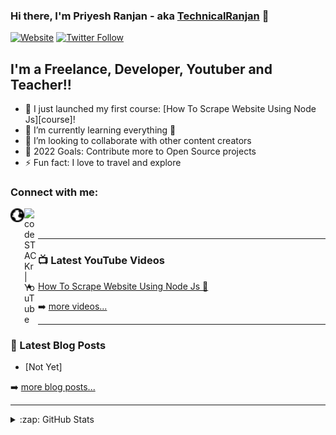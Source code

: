 ### Hi there, I'm Priyesh Ranjan - aka [TechnicalRanjan][website] 👋 

[![Website](https://img.shields.io/website?label=codeSTACKr.com&style=for-the-badge&url=https%3A%2F%2Fcodestackr.com)](https://codestackr.com)
[![Twitter Follow](https://img.shields.io/twitter/follow/codeSTACKr?color=1DA1F2&logo=twitter&style=for-the-badge)](https://twitter.com/intent/follow?original_referer=https%3A%2F%2Fgithub.com%2FcodeSTACKr&screen_name=codeSTACKr)

## I'm a Freelance, Developer, Youtuber and Teacher!!

- 🔭 I just launched my first course: [How To Scrape Website Using  Node Js][course]!
- 🌱 I’m currently learning everything 🤣
- 👯 I’m looking to collaborate with other content creators
- 🥅 2022 Goals: Contribute more to Open Source projects
- ⚡ Fun fact: I love to travel and explore

### Connect with me:

[<img align="left" alt="codeSTACKr.com" width="22px" src="https://raw.githubusercontent.com/iconic/open-iconic/master/svg/globe.svg" />][website]
[<img align="left" alt="codeSTACKr | YouTube" width="22px" src="https://cdn.jsdelivr.net/npm/simple-icons@v3/icons/youtube.svg" />][youtube]
<br />
<br />

---

### 📺 Latest YouTube Videos

<!-- YOUTUBE:START -->
- [How To Scrape Website Using Node Js  🤯](https://youtu.be/gDF61ETGs2E)
<!-- YOUTUBE:END -->

➡️ [more videos...](https://www.youtube.com/channel/UCdQGNWN_SQytZ1KrNRHj2bg)

---

### 📕 Latest Blog Posts

<!-- BLOG-POST-LIST:START -->
- [Not Yet]
<!-- BLOG-POST-LIST:END -->

➡️ [more blog posts...](https://technicalranjan.com)

---

<details>
  <summary>:zap: GitHub Stats</summary>

  <img align="left" alt="TechnicalRanjan's GitHub Stats" src="" />

</details>

[website]: https://technialranjan.com
[youtube]: https://www.youtube.com/channel/UCdQGNWN_SQytZ1KrNRHj2bg

